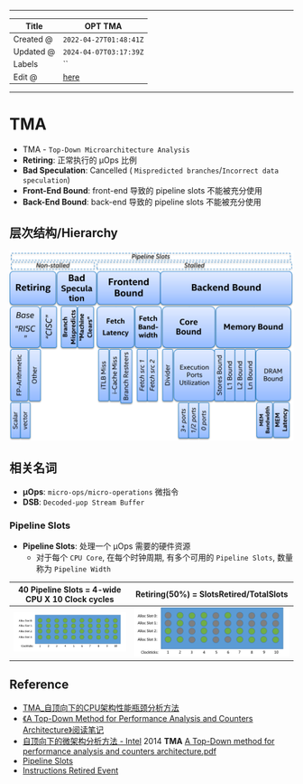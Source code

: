 -----

| Title     | OPT TMA                                           |
| --------- | ------------------------------------------------- |
| Created @ | `2022-04-27T01:48:41Z`                            |
| Updated @ | `2024-04-07T03:17:39Z`                            |
| Labels    | \`\`                                              |
| Edit @    | [here](https://github.com/junxnone/opt/issues/47) |

-----

# TMA

  - TMA - `Top-Down Microarchitecture Analysis`
  - **Retiring**: 正常执行的 μOps 比例
  - **Bad Speculation**: Cancelled ( `Mispredicted branches`/`Incorrect
    data speculation`)
  - **Front-End Bound**: front-end 导致的 pipeline slots 不能被充分使用
  - **Back-End Bound**: back-end 导致的 pipeline slots 不能被充分使用

## 层次结构/Hierarchy

![image](media/1d4cc5b87c1cac822fd2edcddc8ebc30ed3260ea.png)

## 相关名词

  - **μOps**: `micro-ops/micro-operations` 微指令
  - **DSB**: `Decoded-μop Stream Buffer`

### Pipeline Slots

  - **Pipeline Slots**: 处理一个 μOps 需要的硬件资源
      - 对于每个 `CPU Core`, 在每个时钟周期, 有多个可用的 `Pipeline Slots`, 数量称为
        `Pipeline Width`

| 40 Pipeline Slots = 4-wide CPU X 10 Clock cycles             | Retiring(50%) = SlotsRetired/TotalSlots                      |
| ------------------------------------------------------------ | ------------------------------------------------------------ |
| ![image](media/ddc2eb7105c6b291d3a342ab3f15b0c370f4fb39.png) | ![image](media/f4264fa46f4f31e5abf7a76b840866ca714d4184.png) |

## Reference

  - [TMA\_自顶向下的CPU架构性能瓶颈分析方法](https://zhuanlan.zhihu.com/p/60569271)
  - [《A Top-Down Method for Performance Analysis and Counters
    Architecture》阅读笔记](https://andrewei1316.github.io/2020/12/20/top-down-performance-analysis/)
  - [自顶向下的微架构分析方法 -
    Intel](https://www.intel.com/content/www/us/en/develop/documentation/vtune-cookbook-zh-cn/top/methodologies/top-down-microarchitecture-analysis-method.html)
    2014 **TMA** [A Top-Down method for performance analysis and
    counters
    architecture.pdf](https://github.com/junxnone/linuxwiki/files/8559242/A.Top-Down.method.for.performance.analysis.and.counters.architecture.pdf)
  - [Pipeline
    Slots](https://www.intel.com/content/www/us/en/develop/documentation/vtune-help/top/reference/cpu-metrics-reference/pipeline-slots.html)
  - [Instructions Retired
    Event](https://www.intel.com/content/www/us/en/develop/documentation/vtune-help/top/analyze-performance/custom-analysis/custom-analysis-options/hardware-event-list/instructions-retired-event.html)
